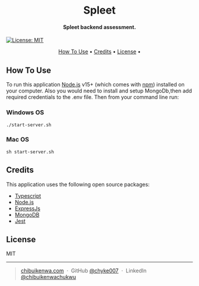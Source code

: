 <h1 align="center">
  Spleet
  <br>
</h1>

<h4 align="center">Spleet backend assessment.</h4>

[![License: MIT](https://img.shields.io/badge/License-MIT-blue.svg)](https://opensource.org/licenses/MIT)

<p align="center">
  <a href="#how-to-use">How To Use</a> •
  <a href="#credits">Credits</a> •
  <a href="#license">License</a> •
</p>

## How To Use

To run this application [Node.js](https://nodejs.org/en/download/) v15+ (which comes with [npm](http://npmjs.com)) installed on your computer. Also you would need to install and setup MongoDb,then add required credentials to the .env file. Then from your command line run:

### Windows OS

```
./start-server.sh
```

### Mac OS

```
sh start-server.sh
```

## Credits

This application uses the following open source packages:

- [Typescript](https://https://www.typescriptlang.org/)
- [Node.js](https://nodejs.org/)
- [ExpressJs](https://expressjs.com/)
- [MongoDB](https://www.mongodb.com/)
- [Jest](https://jestjs.io/)

## License

MIT

---

> [chibuikenwa.com](https://www.chibuikenwa.com) &nbsp;&middot;&nbsp;
> GitHub [@chyke007](https://github.com/chyke007) &nbsp;&middot;&nbsp;
> LinkedIn [@chibuikenwachukwu](https://linkedin.com/in/chibuikenwachukwu)
